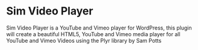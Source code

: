 # Sim Video Player
Sim Video Player is a YouTube and Vimeo player for WordPress, this plugin will create a beautiful HTML5, YouTube and Vimeo media player for all YouTube and Vimeo Videos using the Plyr library by Sam Potts

